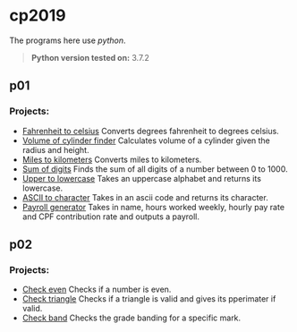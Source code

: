 # cp2019 
The programs here use _python_.
> **Python version tested on:** 3.7.2

## **p01**
### Projects:
* [Fahrenheit to celsius](https://github.com/sp0002/cp2019/blob/master/p01/q1_fahrenheit_to_celsius.py)  Converts degrees fahrenheit to degrees celsius.
* [Volume of cylinder finder](https://github.com/sp0002/cp2019/blob/master/p01/q2_calc_cylinder_volume.py)  Calculates volume of a cylinder given the radius and height.
* [Miles to kilometers](https://github.com/sp0002/cp2019/blob/master/p01/q3_miles_to_kilometre.py )  Converts miles to kilometers.
* [Sum of digits](https://github.com/sp0002/cp2019/blob/master/p01/q4_sum_digits.py)  Finds the sum of all digits of a number between 0 to 1000.
* [Upper to lowercase](https://github.com/sp0002/cp2019/blob/master/p01/q5_upper_to_lower.py)  Takes an uppercase alphabet and returns its lowercase.
* [ASCII to character](https://github.com/sp0002/cp2019/blob/master/p01/q6_find_ascii_char.py)  Takes in an ascii code and returns its character.
* [Payroll generator](https://github.com/sp0002/cp2019/blob/master/p01/q7_generate_payroll.py)  Takes in name, hours worked weekly, hourly pay rate and CPF contribution rate and outputs a payroll.

## **p02**
### Projects:
* [Check even](https://github.com/sp0002/cp2019/blob/master/p02/q01_check_even.py)  Checks if a number is even.
* [Check triangle](https://github.com/sp0002/cp2019/blob/master/p02/q02_triangle.py)  Checks if a triangle is valid and gives its pperimater if valid.
* [Check band](https://github.com/sp0002/cp2019/blob/master/p02/q03_determine_grade.py)  Checks the grade banding for a specific mark.
